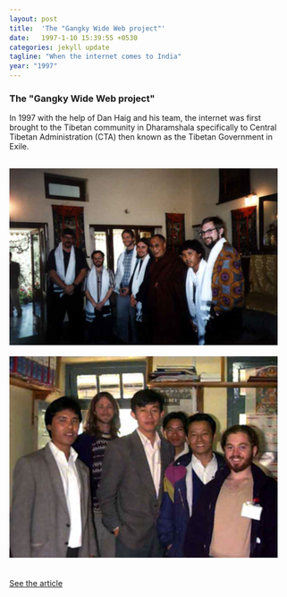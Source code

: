 ```yaml
---
layout: post
title:  'The "Gangky Wide Web project"'
date:   1997-1-10 15:39:55 +0530
categories: jekyll update
tagline: "When the internet comes to India"
year: "1997"
---
```

<div class="timeline_right">
   <div class="margin-bottom-medium">
      <div class="timeline_text">
         <h3>The "Gangky Wide Web project"</h3>
         <p>In 1997 with the help of Dan Haig and his team, the internet was first brought to the Tibetan community in Dharamshala specifically to Central Tibetan Administration (CTA) then known as the Tibetan Government in Exile.</p>
      <br/></div>
   </div>
   <div class="timeline_image-wrapper">
      <img src="assets/img/p_hhdl-crew-01.jpg" loading="lazy" width="480">
      <br> <br>
      <img src="assets/img/p_hhdalailama-office-gro-01.jpg" loading="lazy" width="480">
   </div>
   <br>
  
   <br>
   <div class="margin-bottom-xlarge">
      <div class="inline-block">
         <a href="https://web.archive.org/web/20150626144441/http://www.tibetangeeks.com/geeks/history/how_the_internet_came_to_dhasa_tibetans-dan_haig-20130927.html" target="_blank" class="timeline_link w-inline-block">
            <div>See the article</div>
            <img src="https://assets.website-files.com/60dd72519d9f9f67690ae425/60de4e982f499b91260e0e91_open_in_new.svg" loading="lazy" alt="" class="link-icon"/>
         </a>
      </div>
   </div>
</div>
                  